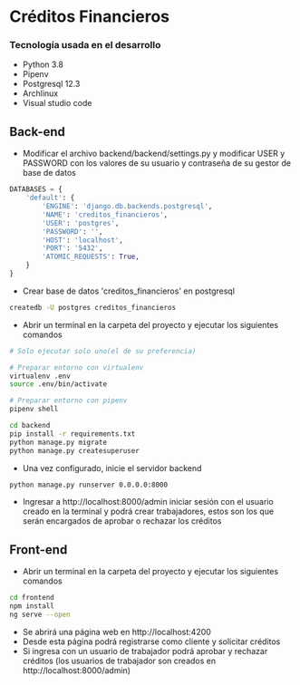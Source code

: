 # Créditos Financieros

### Tecnología usada en el desarrollo

- Python 3.8
- Pipenv
- Postgresql 12.3
- Archlinux
- Visual studio code

## Back-end

- Modificar el archivo backend/backend/settings.py y modificar USER y PASSWORD con los valores de su usuario y contraseña de su gestor de base de datos

```python
DATABASES = {
    'default': {
        'ENGINE': 'django.db.backends.postgresql',
        'NAME': 'creditos_financieros',
        'USER': 'postgres',
        'PASSWORD': '',
        'HOST': 'localhost',
        'PORT': '5432',
        'ATOMIC_REQUESTS': True,
    }
}
```

- Crear base de datos 'creditos_financieros' en postgresql

```bash
createdb -U postgres creditos_financieros
```

- Abrir un terminal en la carpeta del proyecto y ejecutar los siguientes comandos

```bash
# Solo ejecutar solo uno(el de su preferencia)

# Preparar entorno con virtualenv
virtualenv .env
source .env/bin/activate

# Preparar entorno con pipenv
pipenv shell
```

```bash
cd backend
pip install -r requirements.txt
python manage.py migrate
python manage.py createsuperuser 
```

- Una vez configurado, inicie el servidor backend

```bash
python manage.py runserver 0.0.0.0:8000
```

- Ingresar a http://localhost:8000/admin iniciar sesión con el usuario creado en la terminal y podrá crear trabajadores, estos son los que serán encargados de aprobar o rechazar los créditos

## Front-end

- Abrir un terminal en la carpeta del proyecto y ejecutar los siguientes comandos

```bash
cd frontend
npm install
ng serve --open
```

- Se abrirá una página web en http://localhost:4200
- Desde esta página podrá registrarse como cliente y solicitar créditos
- Si ingresa con un usuario de trabajador podrá aprobar y rechazar créditos (los usuarios de trabajador son creados en http://localhost:8000/admin)